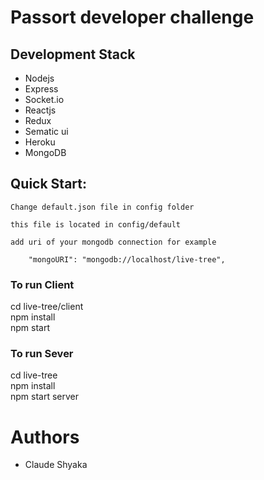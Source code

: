 # Passort developer challenge

## Development Stack

- Nodejs
- Express
- Socket.io
- Reactjs
- Redux
- Sematic ui
- Heroku
- MongoDB

## Quick Start:

```
Change default.json file in config folder

this file is located in config/default

add uri of your mongodb connection for example

    "mongoURI": "mongodb://localhost/live-tree",
```

### To run Client

cd live-tree/client<br>
npm install <br>
npm start <br>

### To run Sever

cd live-tree<br>
npm install<br>
npm start server<br>

# Authors

- Claude Shyaka
